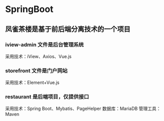 # SpringBoot

## 凤雀茶楼是基于前后端分离技术的一个项目 ##

### iview-admin 文件是后台管理系统 ###
采用技术：iView、Axios、Vue.js

### storefront 文件是门户网站 ###
采用技术：Element+Vue.js

### restaurant 是后端项目，仅提供接口 ###
采用技术：Spring Boot、Mybatis、PageHelper
数据库：MariaDB
管理工具：Maven

